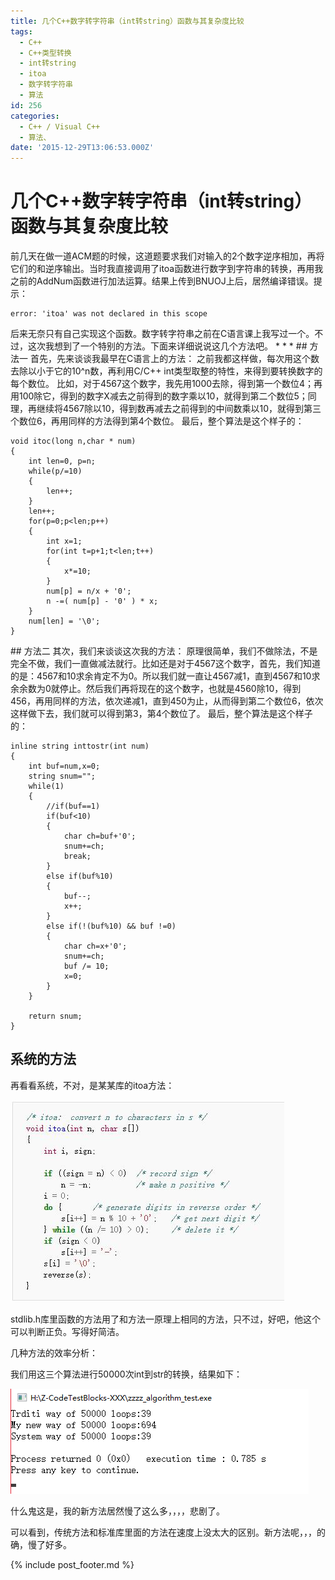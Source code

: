 ```yaml
---
title: 几个C++数字转字符串（int转string）函数与其复杂度比较
tags:
  - C++
  - C++类型转换
  - int转string
  - itoa
  - 数字转字符串
  - 算法
id: 256
categories:
  - C++ / Visual C++
  - 算法、
date: '2015-12-29T13:06:53.000Z'
---
```


# 几个C++数字转字符串（int转string）函数与其复杂度比较

前几天在做一道ACM题的时候，这道题要求我们对输入的2个数字逆序相加，再将它们的和逆序输出。当时我直接调用了itoa函数进行数字到字符串的转换，再用我之前的AddNum函数进行加法运算。结果上传到BNUOJ上后，居然编译错误。提示：

```text
error: 'itoa' was not declared in this scope
```

 后来无奈只有自己实现这个函数。数字转字符串之前在C语言课上我写过一个。不过，这次我想到了一个特别的方法。下面来详细说说这几个方法吧。 \* \* \*   \#\# 方法一 首先，先来谈谈我最早在C语言上的方法： 之前我都这样做，每次用这个数去除以小于它的10^n数，再利用C/C++ int类型取整的特性，来得到要转换数字的每个数位。 比如，对于4567这个数字，我先用1000去除，得到第一个数位4；再用100除它，得到的数字X减去之前得到的数字乘以10，就得到第二个数位5；同理，再继续将4567除以10，得到数再减去之前得到的中间数乘以10，就得到第三个数位6，再用同样的方法得到第4个数位。 最后，整个算法是这个样子的：

```text
void itoc(long n,char * num)
{
    int len=0, p=n;
    while(p/=10)
    {
        len++;
    }
    len++;
    for(p=0;p<len;p++)
    {
        int x=1;
        for(int t=p+1;t<len;t++)
        {
            x*=10;
        }
        num[p] = n/x + '0';
        n -=( num[p] - '0' ) * x;
    }
    num[len] = '\0';
}
```

   \#\# 方法二 其次，我们来谈谈这次我的方法： 原理很简单，我们不做除法，不是完全不做，我们一直做减法就行。比如还是对于4567这个数字，首先，我们知道的是：4567和10求余肯定不为0。所以我们就一直让4567减1，直到4567和10求余余数为0就停止。然后我们再将现在的这个数字，也就是4560除10，得到456，再用同样的方法，依次递减1，直到450为止，从而得到第二个数位6，依次这样做下去，我们就可以得到第3，第4个数位了。 最后，整个算法是这个样子的：

```text
inline string inttostr(int num)
{
    int buf=num,x=0;
    string snum="";
    while(1)
    {
        //if(buf==1)
        if(buf<10)
        {
            char ch=buf+'0';
            snum+=ch;
            break;
        }
        else if(buf%10)
        {
            buf--;
            x++;
        }
        else if(!(buf%10) && buf !=0)
        {
            char ch=x+'0';
            snum+=ch;
            buf /= 10;
            x=0;
        }
    }

    return snum;
}
```

## 系统的方法

再看看系统，不对，是某某库的itoa方法：

[![itoa\_1](https://raw.githubusercontent.com/ankanch/blog/master/images/wp-content/uploads/2015/12/itoa_1.jpg)](https://raw.githubusercontent.com/ankanch/blog/master/images/wp-content/uploads/2015/12/itoa_1.jpg)

stdlib.h库里函数的方法用了和方法一原理上相同的方法，只不过，好吧，他这个可以判断正负。写得好简洁。

几种方法的效率分析：

我们用这三个算法进行50000次int到str的转换，结果如下：

[![inttostr](https://raw.githubusercontent.com/ankanch/blog/master/images/wp-content/uploads/2015/12/inttostr.png)](https://raw.githubusercontent.com/ankanch/blog/master/images/wp-content/uploads/2015/12/inttostr.png)

什么鬼这是，我的新方法居然慢了这么多，，，，悲剧了。

可以看到，传统方法和标准库里面的方法在速度上没太大的区别。新方法呢，，，的确，慢了好多。





{% include post_footer.md %}